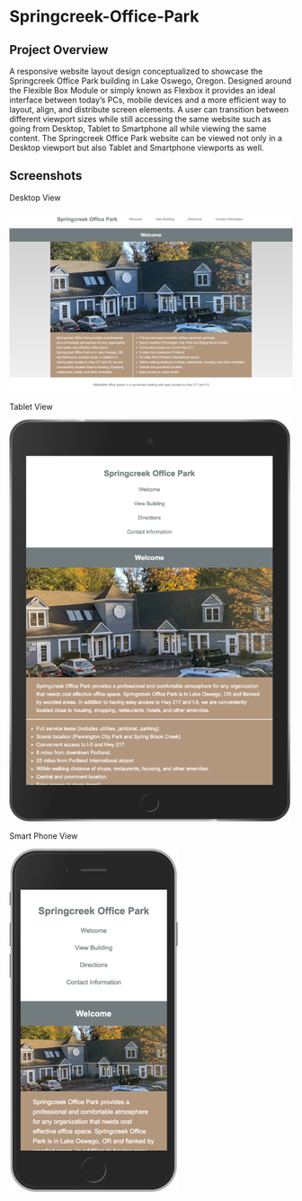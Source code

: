# Springcreek-Office-Park

## Project Overview

A responsive website layout design conceptualized to showcase the Springcreek Office Park building in Lake Oswego, Oregon. Designed around the Flexible Box Module or simply known as Flexbox it provides an ideal interface between today’s PCs, mobile devices and a more efficient way to layout, align, and distribute screen elements.  A user can transition between different viewport sizes while still accessing the same website such as going from Desktop, Tablet to Smartphone all while viewing the same content.  The Springcreek Office Park website can be viewed not only in a Desktop viewport but also Tablet and Smartphone viewports as well.

## Screenshots

Desktop View

<img src="screenshots/Desktop.png" alt="Desktop View" width="1000">

Tablet View 

<img src="screenshots/Tablet.png" alt="Tablet View" width="500">

Smart Phone View

<img src="screenshots/SmartPhone.png" alt="Smart Phone View" width="300">
